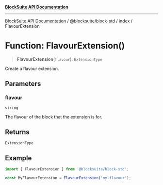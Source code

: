 [**BlockSuite API Documentation**](../../../../README.md)

***

[BlockSuite API Documentation](../../../../README.md) / [@blocksuite/block-std](../../README.md) / [index](../README.md) / FlavourExtension

# Function: FlavourExtension()

> **FlavourExtension**(`flavour`): `ExtensionType`

Create a flavour extension.

## Parameters

### flavour

`string`

The flavour of the block that the extension is for.

## Returns

`ExtensionType`

## Example

```ts
import { FlavourExtension } from '@blocksuite/block-std';

const MyFlavourExtension = FlavourExtension('my-flavour');
```
